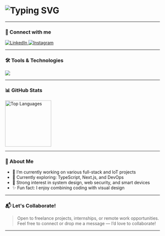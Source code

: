 <h1 align="justify">
  <img src="https://readme-typing-svg.herokuapp.com?font=Fira+Code&size=40&pause=200&color=033d89&=true&vCenter=true&width=800&lines=Hi+%F0%9F%91%8B%2C+I'm+Nur+Yusuf+Ferdiansyah;Welcome!;환영합니다;I%E2%80%99m+a+passionate+developer+🚀;Nice+to+meet+you!" alt="Typing SVG" />
</h1>



---

### 🔗 Connect with me
<p align="left">
  <a href="https://linkedin.com/in/nur-yusuf-07ab15323" target="_blank">
    <img src="https://img.shields.io/badge/LinkedIn-blue?style=for-the-badge&logo=linkedin&logoColor=white" alt="LinkedIn">
  </a>
  <a href="https://www.instagram.com/nyusufansyah/" target="_blank">
    <img src="https://img.shields.io/badge/Instagram-E4405F?style=for-the-badge&logo=instagram&logoColor=white" alt="Instagram">
  </a>
</p>

---

### 🛠️ Tools & Technologies

<p align="left">
  <a href="#"><img src="https://skillicons.dev/icons?i=js,html,css,react,nodejs,express,mongodb,mysql,postgres,nginx,git,github,firebase,arduino,linux,bootstrap,figma,ps,illustrator,postman&perline=10" /></a>
</p>

---

### 📊 GitHub Stats

<p align="left">
  <img src="https://github-readme-stats.vercel.app/api/top-langs/?username=fismart1&layout=compact&theme=default" alt="Top Languages" height="150" />
</p>

---

### 🌱 About Me

- 🔭 I’m currently working on various full-stack and IoT projects  
- 🌱 Currently exploring: TypeScript, Next.js, and DevOps  
- 🧠 Strong interest in system design, web security, and smart devices  
- ✨ Fun fact: I enjoy combining coding with visual design

---

### 📬 Let's Collaborate!

> Open to freelance projects, internships, or remote work opportunities.  
> Feel free to connect or drop me a message — I’d love to collaborate!

---
